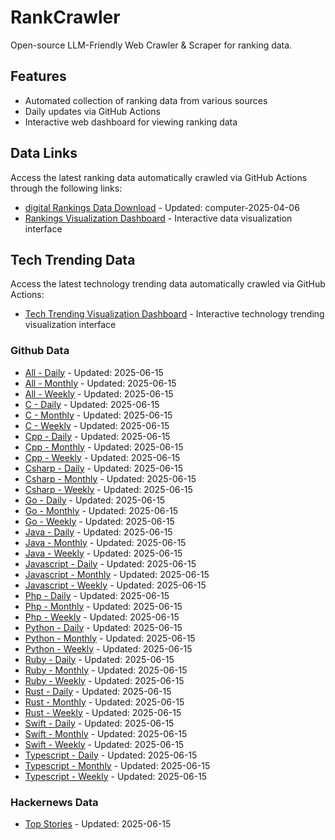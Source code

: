 # RankCrawler

Open-source LLM-Friendly Web Crawler & Scraper for ranking data.

## Features

* Automated collection of ranking data from various sources
* Daily updates via GitHub Actions
* Interactive web dashboard for viewing ranking data


## Data Links

Access the latest ranking data automatically crawled via GitHub Actions through the following links:

* [digital Rankings Data Download](https://github.com/chenjy16/RankCrawler/blob/main/data/1688/digital_computer_2025-04-06.json) - Updated: computer-2025-04-06
* [Rankings Visualization Dashboard](https://chenjy16.github.io/RankCrawler/1688_rankings.html) - Interactive data visualization interface




## Tech Trending Data

Access the latest technology trending data automatically crawled via GitHub Actions:

* [Tech Trending Visualization Dashboard](https://chenjy16.github.io/RankCrawler/tech_trending.html) - Interactive technology trending visualization interface

### Github Data

* [All - Daily](https://github.com/chenjy16/RankCrawler/blob/main/data/github/github_all_daily_2025-06-15.json) - Updated: 2025-06-15
* [All - Monthly](https://github.com/chenjy16/RankCrawler/blob/main/data/github/github_all_monthly_2025-06-15.json) - Updated: 2025-06-15
* [All - Weekly](https://github.com/chenjy16/RankCrawler/blob/main/data/github/github_all_weekly_2025-06-15.json) - Updated: 2025-06-15
* [C - Daily](https://github.com/chenjy16/RankCrawler/blob/main/data/github/github_c_daily_2025-06-15.json) - Updated: 2025-06-15
* [C - Monthly](https://github.com/chenjy16/RankCrawler/blob/main/data/github/github_c_monthly_2025-06-15.json) - Updated: 2025-06-15
* [C - Weekly](https://github.com/chenjy16/RankCrawler/blob/main/data/github/github_c_weekly_2025-06-15.json) - Updated: 2025-06-15
* [Cpp - Daily](https://github.com/chenjy16/RankCrawler/blob/main/data/github/github_cpp_daily_2025-06-15.json) - Updated: 2025-06-15
* [Cpp - Monthly](https://github.com/chenjy16/RankCrawler/blob/main/data/github/github_cpp_monthly_2025-06-15.json) - Updated: 2025-06-15
* [Cpp - Weekly](https://github.com/chenjy16/RankCrawler/blob/main/data/github/github_cpp_weekly_2025-06-15.json) - Updated: 2025-06-15
* [Csharp - Daily](https://github.com/chenjy16/RankCrawler/blob/main/data/github/github_csharp_daily_2025-06-15.json) - Updated: 2025-06-15
* [Csharp - Monthly](https://github.com/chenjy16/RankCrawler/blob/main/data/github/github_csharp_monthly_2025-06-15.json) - Updated: 2025-06-15
* [Csharp - Weekly](https://github.com/chenjy16/RankCrawler/blob/main/data/github/github_csharp_weekly_2025-06-15.json) - Updated: 2025-06-15
* [Go - Daily](https://github.com/chenjy16/RankCrawler/blob/main/data/github/github_go_daily_2025-06-15.json) - Updated: 2025-06-15
* [Go - Monthly](https://github.com/chenjy16/RankCrawler/blob/main/data/github/github_go_monthly_2025-06-15.json) - Updated: 2025-06-15
* [Go - Weekly](https://github.com/chenjy16/RankCrawler/blob/main/data/github/github_go_weekly_2025-06-15.json) - Updated: 2025-06-15
* [Java - Daily](https://github.com/chenjy16/RankCrawler/blob/main/data/github/github_java_daily_2025-06-15.json) - Updated: 2025-06-15
* [Java - Monthly](https://github.com/chenjy16/RankCrawler/blob/main/data/github/github_java_monthly_2025-06-15.json) - Updated: 2025-06-15
* [Java - Weekly](https://github.com/chenjy16/RankCrawler/blob/main/data/github/github_java_weekly_2025-06-15.json) - Updated: 2025-06-15
* [Javascript - Daily](https://github.com/chenjy16/RankCrawler/blob/main/data/github/github_javascript_daily_2025-06-15.json) - Updated: 2025-06-15
* [Javascript - Monthly](https://github.com/chenjy16/RankCrawler/blob/main/data/github/github_javascript_monthly_2025-06-15.json) - Updated: 2025-06-15
* [Javascript - Weekly](https://github.com/chenjy16/RankCrawler/blob/main/data/github/github_javascript_weekly_2025-06-15.json) - Updated: 2025-06-15
* [Php - Daily](https://github.com/chenjy16/RankCrawler/blob/main/data/github/github_php_daily_2025-06-15.json) - Updated: 2025-06-15
* [Php - Monthly](https://github.com/chenjy16/RankCrawler/blob/main/data/github/github_php_monthly_2025-06-15.json) - Updated: 2025-06-15
* [Php - Weekly](https://github.com/chenjy16/RankCrawler/blob/main/data/github/github_php_weekly_2025-06-15.json) - Updated: 2025-06-15
* [Python - Daily](https://github.com/chenjy16/RankCrawler/blob/main/data/github/github_python_daily_2025-06-15.json) - Updated: 2025-06-15
* [Python - Monthly](https://github.com/chenjy16/RankCrawler/blob/main/data/github/github_python_monthly_2025-06-15.json) - Updated: 2025-06-15
* [Python - Weekly](https://github.com/chenjy16/RankCrawler/blob/main/data/github/github_python_weekly_2025-06-15.json) - Updated: 2025-06-15
* [Ruby - Daily](https://github.com/chenjy16/RankCrawler/blob/main/data/github/github_ruby_daily_2025-06-15.json) - Updated: 2025-06-15
* [Ruby - Monthly](https://github.com/chenjy16/RankCrawler/blob/main/data/github/github_ruby_monthly_2025-06-15.json) - Updated: 2025-06-15
* [Ruby - Weekly](https://github.com/chenjy16/RankCrawler/blob/main/data/github/github_ruby_weekly_2025-06-15.json) - Updated: 2025-06-15
* [Rust - Daily](https://github.com/chenjy16/RankCrawler/blob/main/data/github/github_rust_daily_2025-06-15.json) - Updated: 2025-06-15
* [Rust - Monthly](https://github.com/chenjy16/RankCrawler/blob/main/data/github/github_rust_monthly_2025-06-15.json) - Updated: 2025-06-15
* [Rust - Weekly](https://github.com/chenjy16/RankCrawler/blob/main/data/github/github_rust_weekly_2025-06-15.json) - Updated: 2025-06-15
* [Swift - Daily](https://github.com/chenjy16/RankCrawler/blob/main/data/github/github_swift_daily_2025-06-15.json) - Updated: 2025-06-15
* [Swift - Monthly](https://github.com/chenjy16/RankCrawler/blob/main/data/github/github_swift_monthly_2025-06-15.json) - Updated: 2025-06-15
* [Swift - Weekly](https://github.com/chenjy16/RankCrawler/blob/main/data/github/github_swift_weekly_2025-06-15.json) - Updated: 2025-06-15
* [Typescript - Daily](https://github.com/chenjy16/RankCrawler/blob/main/data/github/github_typescript_daily_2025-06-15.json) - Updated: 2025-06-15
* [Typescript - Monthly](https://github.com/chenjy16/RankCrawler/blob/main/data/github/github_typescript_monthly_2025-06-15.json) - Updated: 2025-06-15
* [Typescript - Weekly](https://github.com/chenjy16/RankCrawler/blob/main/data/github/github_typescript_weekly_2025-06-15.json) - Updated: 2025-06-15

### Hackernews Data

* [Top Stories](https://github.com/chenjy16/RankCrawler/blob/main/data/hackernews/hackernews_top_2025-06-15.json) - Updated: 2025-06-15


